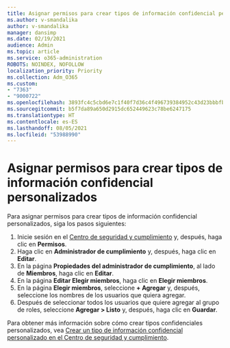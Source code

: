 ```yaml
---
title: Asignar permisos para crear tipos de información confidencial personalizados
ms.author: v-smandalika
author: v-smandalika
manager: dansimp
ms.date: 02/19/2021
audience: Admin
ms.topic: article
ms.service: o365-administration
ROBOTS: NOINDEX, NOFOLLOW
localization_priority: Priority
ms.collection: Adm_O365
ms.custom:
- "7363"
- "9000722"
ms.openlocfilehash: 3893fc4c5cbd6e7c1f40f7d36c4f496739384952c43d23bbbfb215e4af28b303
ms.sourcegitcommit: b5f7da89a650d2915dc652449623c78be6247175
ms.translationtype: HT
ms.contentlocale: es-ES
ms.lasthandoff: 08/05/2021
ms.locfileid: "53988990"
---
```

# <a name="assign-permissions-for-custom-sensitive-information-type-creation"></a>Asignar permisos para crear tipos de información confidencial personalizados

Para asignar permisos para crear tipos de información confidencial personalizados, siga los pasos siguientes:

1. Inicie sesión en el [Centro de seguridad y cumplimiento](https://sip.protection.office.com/) y, después, haga clic en **Permisos**.
2. Haga clic en **Administrador de cumplimiento** y, después, haga clic en **Editar**.
3. En la página **Propiedades del administrador de cumplimiento**, al lado de **Miembros**, haga clic en **Editar**.
4. En la página **Editar Elegir miembros**, haga clic en **Elegir miembros**.
5. En la página **Elegir miembros**, seleccione **+ Agregar** y, después, seleccione los nombres de los usuarios que quiera agregar.
6. Después de seleccionar todos los usuarios que quiere agregar al grupo de roles, seleccione **Agregar > Listo** y, después, haga clic en **Guardar**.

Para obtener más información sobre cómo crear tipos confidenciales personalizados, vea [Crear un tipo de información confidencial personalizado en el Centro de seguridad y cumplimiento](https://docs.microsoft.com/microsoft-365/compliance/create-a-custom-sensitive-information-type).